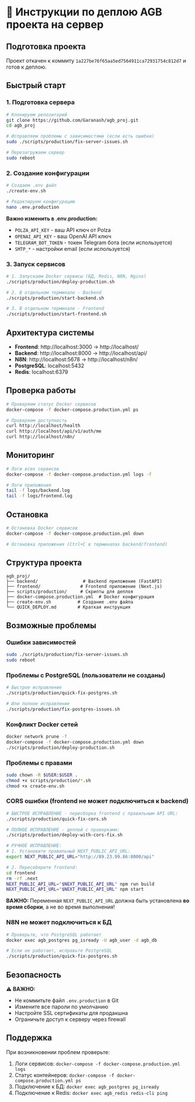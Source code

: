 # 🚀 Инструкции по деплою AGB проекта на сервер

## Подготовка проекта

Проект откачен к коммиту `1a227be76f65aa5ed7564911ca72931754c812d7` и готов к деплою.

## Быстрый старт

### 1. Подготовка сервера

```bash
# Клонируем репозиторий
git clone https://github.com/Garanash/agb_proj.git
cd agb_proj

# Исправляем проблемы с зависимостями (если есть ошибки)
sudo ./scripts/production/fix-server-issues.sh

# Перезагружаем сервер
sudo reboot
```

### 2. Создание конфигурации

```bash
# Создаем .env файл
./create-env.sh

# Редактируем конфигурацию
nano .env.production
```

**Важно изменить в .env.production:**
- `POLZA_API_KEY` - ваш API ключ от Polza
- `OPENAI_API_KEY` - ваш OpenAI API ключ
- `TELEGRAM_BOT_TOKEN` - токен Telegram бота (если используется)
- `SMTP_*` - настройки email (если используется)

### 3. Запуск сервисов

```bash
# 1. Запускаем Docker сервисы (БД, Redis, N8N, Nginx)
./scripts/production/deploy-production.sh

# 2. В отдельном терминале - Backend
./scripts/production/start-backend.sh

# 3. В отдельном терминале - Frontend
./scripts/production/start-frontend.sh
```

## Архитектура системы

- **Frontend**: http://localhost:3000 → http://localhost/
- **Backend**: http://localhost:8000 → http://localhost/api/
- **N8N**: http://localhost:5678 → http://localhost/n8n/
- **PostgreSQL**: localhost:5432
- **Redis**: localhost:6379

## Проверка работы

```bash
# Проверяем статус Docker сервисов
docker-compose -f docker-compose.production.yml ps

# Проверяем доступность
curl http://localhost/health
curl http://localhost/api/v1/auth/me
curl http://localhost/n8n/
```

## Мониторинг

```bash
# Логи всех сервисов
docker-compose -f docker-compose.production.yml logs -f

# Логи приложения
tail -f logs/backend.log
tail -f logs/frontend.log
```

## Остановка

```bash
# Остановка Docker сервисов
docker-compose -f docker-compose.production.yml down

# Остановка приложения (Ctrl+C в терминалах backend/frontend)
```

## Структура проекта

```
agb_proj/
├── backend/                 # Backend приложение (FastAPI)
├── frontend/               # Frontend приложение (Next.js)
├── scripts/production/     # Скрипты для деплоя
├── docker-compose.production.yml  # Docker конфигурация
├── create-env.sh          # Создание .env файла
└── QUICK_DEPLOY.md        # Краткая инструкция
```

## Возможные проблемы

### Ошибки зависимостей
```bash
sudo ./scripts/production/fix-server-issues.sh
sudo reboot
```

### Проблемы с PostgreSQL (пользователи не созданы)
```bash
# Быстрое исправление
./scripts/production/quick-fix-postgres.sh

# Или полное исправление
./scripts/production/fix-postgres-issues.sh
```

### Конфликт Docker сетей
```bash
docker network prune -f
docker-compose -f docker-compose.production.yml down
./scripts/production/deploy-production.sh
```

### Проблемы с правами
```bash
sudo chown -R $USER:$USER .
chmod +x scripts/production/*.sh
chmod +x create-env.sh
```

### CORS ошибки (frontend не может подключиться к backend)
```bash
# БЫСТРОЕ ИСПРАВЛЕНИЕ - пересборка frontend с правильным API URL:
./scripts/production/quick-fix-cors.sh

# ПОЛНОЕ ИСПРАВЛЕНИЕ - деплой с проверками:
./scripts/production/deploy-with-cors-fix.sh

# РУЧНОЕ ИСПРАВЛЕНИЕ:
# 1. Установите правильный NEXT_PUBLIC_API_URL:
export NEXT_PUBLIC_API_URL="http://89.23.99.86:8000/api"

# 2. Пересоберите frontend:
cd frontend
rm -rf .next
NEXT_PUBLIC_API_URL="$NEXT_PUBLIC_API_URL" npm run build
NEXT_PUBLIC_API_URL="$NEXT_PUBLIC_API_URL" npm start
```

**ВАЖНО:** Переменная `NEXT_PUBLIC_API_URL` должна быть установлена **во время сборки**, а не во время выполнения!

### N8N не может подключиться к БД
```bash
# Проверьте, что PostgreSQL работает
docker exec agb_postgres pg_isready -U agb_user -d agb_db

# Если не работает, исправьте PostgreSQL
./scripts/production/quick-fix-postgres.sh
```

## Безопасность

⚠️ **ВАЖНО:**
- Не коммитьте файл `.env.production` в Git
- Измените все пароли по умолчанию
- Настройте SSL сертификаты для продакшна
- Ограничьте доступ к серверу через firewall

## Поддержка

При возникновении проблем проверьте:
1. Логи сервисов: `docker-compose -f docker-compose.production.yml logs`
2. Статус контейнеров: `docker-compose -f docker-compose.production.yml ps`
3. Подключение к БД: `docker exec agb_postgres pg_isready`
4. Подключение к Redis: `docker exec agb_redis redis-cli ping`
